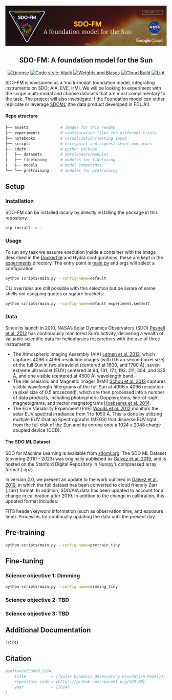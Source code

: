 [![SDOFM-Banner](assets/SDO-FM_Banner.png)](https://black.readthedocs.io/en/stable/)
<h2 align="center">SDO-FM: A foundation model for the Sun</h2>


<p align="center">
<a href="https://github.com/psf/black/blob/main/LICENSE"><img alt="License" src="https://img.shields.io/badge/licence-Anne%3F-8A2BE2.svg"></a>
<a href="https://github.com/psf/black"><img alt="Code style: black" src="https://img.shields.io/badge/code%20style-black-000000.svg"></a>
<a href="https://wandb.ai/fdlx/sdofm/"><img alt="Weights and Biases" src="https://img.shields.io/badge/Weights_&_Biases-FFCC33?style=flat&logo=WeightsAndBiases&logoColor=black"></a>
<a href="https://console.cloud.google.com/cloud-build/builds?project=sdo-fm-2024"><img alt="Cloud Build" src="https://img.shields.io/badge/cloud_build-blue.svg"></a>
<a href="https://github.com/spaceml-org/SDO-FM/actions/workflows/black.yml"><img alt="Lint" src="https://github.com/spaceml-org/SDO-FM/actions/workflows/black.yml/badge.svg?branch=main"></a>
</p>

SDO-FM is envisioned as a ‘multi-modal’ foundation model, integrating instruments on SDO; AIA, EVE, HMI. We will be looking to experiment with the scope multi-modal and choose datasets that are most complimentary to the task. The project will also investigate if the Foundation model can either replicate or leverage [SDOML](https://sdoml.org) (the data product developed in FDL.AI). 

#### Repo structure
```bash
├── assets              # images for this readme
├── experiments         # configuration files for different trials 
├── notebooks           # visualisation/testing ipynb
├── scripts             # entrypoint and highest level executors
├── sdofm               # python package
│   ├── datasets        # dataloaders/modules
│   ├── finetuning      # modules for finetuning
│   ├── models          # model components 
└── └── pretraining     # modules for pretraining
```

## Setup
### Installation
SDO-FM can be installed locally by directly installing the package in this repository.
```bash
pip install -e .
```

### Usage
To run any task we assume execution inside a container with the image described in the [Dockerfile](Dockerfile) and Hydra configurations, these are kept in the [experiments](experiments) directory. The entry point is [main.py](scripts/main.py) and args will select a configuration:
```bash
python scripts/main.py --config-name=default
```
CLI overrides are still possible with this selection but be aware of some shells not escaping quotes or sqaure brackets:
```bash
python scripts/main.py --config-name=default experiment.seed=37
```

### Data
Since its launch in 2010, NASA’s Solar Dynamics Observatory (SDO) [Pesnell et al. 2012](https://ui.adsabs.harvard.edu/link_gateway/2012SoPh..275....3P/doi:10.1007/s11207-011-9841-3) has continuously monitored Sun’s activity, delivering a wealth of valuable scientific data for heliophysics researchers with the use of three instruments:

- The Atmospheric Imaging Assembly (AIA) [Lemen et al. 2012](https://ui.adsabs.harvard.edu/link_gateway/2012SoPh..275...17L/doi:10.1007/s11207-011-9776-8), which captures 4096 x 4096 resolution images (with 0.6 arcsecond pixel size) of the full Sun in two ultraviolet (centered at 1600, and 1700 Å), seven extreme ultraviolet (EUV) centered at 94, 131, 171, 193, 211, 304, and 335 Å, and one visible (centered at 4500 Å) wavelength band.
- The Helioseismic and Magnetic Imager (HMI) [Schou et al. 2012](https://ui.adsabs.harvard.edu/link_gateway/2012SoPh..275..229S/doi:10.1007/s11207-011-9842-2) captures visible wavelength filtergrams of the full Sun at 4096 x 4096 resolution (a pixel size of 0.5 arcsecond), which are then processed into a number of data products, including photospheric Dopplergrams, line-of-sight magnetograms, and vector magnetograms [Hoeksema et al. 2014](https://ui.adsabs.harvard.edu/link_gateway/2014SoPh..289.3483H/doi:10.1007/s11207-014-0516-8).
 - The EUV Variability Experiment (EVE) [Woods et al. 2012](https://ui.adsabs.harvard.edu/link_gateway/2012SoPh..275..115W/doi:10.1007/s11207-009-9487-6) monitors the solar EUV spectral irradiance from 1 to 1050 Å. This is done by utilizing multiple EUV Grating Spectrographs (MEGS) that disperse EUV light from the full disk of the Sun and its corona onto a 1024 x 2048 charge coupled device (CCD).

#### The SDO ML Dataset
SDO for Machine Learning is available from [sdoml.org](https://sdoml.org). The SDO ML Dataset (covering 2010 - 2023) was originally published as [Galvez et al. 2019](https://iopscience.iop.org/article/10.3847/1538-4365/ab1005), and is hosted on the Stanford Digital Repository in Numpy’s compressed array format (.npz).

In version 2.0, we present an update to the work outlined in [Galvez et al. 2019](https://iopscience.iop.org/article/10.3847/1538-4365/ab1005), in which the full dataset has been converted to cloud friendly Zarr (.zarr) format. In addition, SDO/AIA data has been updated to account for a change in calibration after 2019. In addtion to the change in calibration, this updated format includes:

FITS header/keyword information (such as observation time, and exposure time).
Processes for continually updating the data until the present day.

## Pre-training
```bash
python scripts/main.py --config-name=pretrain_tiny
```


## Fine-tuning
### Science objective 1: Dimming
```bash
python scripts/main.py --config-name=dimming_tiny
```
### Science objective 2: TBD
### Science objective 3: TBD


## Additional Documentation
TODO

## Citation 
```bib
@software{SDOFM_2024,
    title           = {{Solar Dynamics Observatory Foundation Model}},
    repository-code = {https://github.com/spaceml-org/SDO-FM},
    year            = {2024}
}
```
